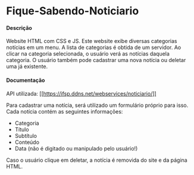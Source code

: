 # Fique-Sabendo-Noticiario

#### Descrição
Website HTML com CSS e JS. Este website exibe diversas categorias notícias em um menu. A lista de categorias é obtida de um servidor. Ao clicar na categoria selecionada, o usuário verá as notícias daquela categoria. O usuário também pode cadastrar uma nova notícia ou deletar uma já existente.

#### Documentação
API utilizada: [[https://ifsp.ddns.net/webservices/noticiario/]]

Para cadastrar uma notícia, será utilizado um formulário próprio para isso. Cada notícia contém as seguintes informações:
  - Categoria
  - Título
  - Subtítulo
  - Conteúdo
  - Data (não é digitado ou manipulado pelo usuário!)

Caso o usuário clique em deletar, a notícia é removida do site e da página HTML.

